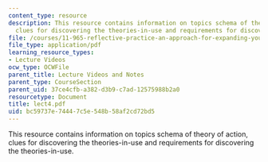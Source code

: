 ```yaml
---
content_type: resource
description: This resource contains information on topics schema of theory of action,
  clues for discovering the theories-in-use and requirements for discovering the theories-in-use.
file: /courses/11-965-reflective-practice-an-approach-for-expanding-your-learning-frontiers-january-iap-2007/bc59737e74447c5e548b58af2cd72bd5_lect4.pdf
file_type: application/pdf
learning_resource_types:
- Lecture Videos
ocw_type: OCWFile
parent_title: Lecture Videos and Notes
parent_type: CourseSection
parent_uid: 37ce4cfb-a382-d3b9-c7ad-12575988b2a0
resourcetype: Document
title: lect4.pdf
uid: bc59737e-7444-7c5e-548b-58af2cd72bd5
---
```

This resource contains information on topics schema of theory of action, clues for discovering the theories-in-use and requirements for discovering the theories-in-use.

